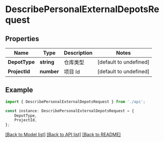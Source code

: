 # DescribePersonalExternalDepotsRequest


## Properties

Name | Type | Description | Notes
------------ | ------------- | ------------- | -------------
**DepotType** | **string** | 仓库类型 | [default to undefined]
**ProjectId** | **number** | 项目 Id | [default to undefined]

## Example

```typescript
import { DescribePersonalExternalDepotsRequest } from './api';

const instance: DescribePersonalExternalDepotsRequest = {
    DepotType,
    ProjectId,
};
```

[[Back to Model list]](../README.md#documentation-for-models) [[Back to API list]](../README.md#documentation-for-api-endpoints) [[Back to README]](../README.md)

